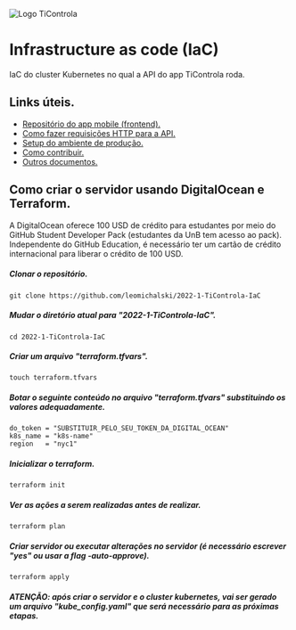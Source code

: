 ![Logo TiControla](https://user-images.githubusercontent.com/102192917/184401954-7b7c706b-c287-4c22-83b0-a3039213c627.jpg)

# Infrastructure as code (IaC)
IaC do cluster Kubernetes no qual a API do app TiControla roda.

## Links úteis.

- [Repositório do app mobile (frontend).](https://github.com/fga-eps-mds/2022-1-TiControla-FrontEnd)
- [Como fazer requisições HTTP para a API.](https://github.com/leomichalski/2022-1-TiControla-BackEnd/edit/main/README.md#como-fazer-requisi%C3%A7%C3%B5es-http-para-a-api-usando-curl)
- [Setup do ambiente de produção.](https://github.com/leomichalski/2022-1-TiControla-BackEnd/blob/main/src#setup-do-ambiente-de-debugdesenvolvimento)
- [Como contribuir.](https://github.com/fga-eps-mds/2022-1-TiControla-Docs/blob/main/CONTRIBUTING.md)
- [Outros documentos.](https://github.com/fga-eps-mds/2022-1-TiControla-Docs)

## Como criar o servidor usando DigitalOcean e Terraform.
A DigitalOcean oferece 100 USD de crédito para estudantes por meio do GitHub Student Developer Pack (estudantes da UnB tem acesso ao pack). Independente do GitHub Education, é necessário ter um cartão de crédito internacional para liberar o crédito de 100 USD.

##### Clonar o repositório.

```
git clone https://github.com/leomichalski/2022-1-TiControla-IaC
```

##### Mudar o diretório atual para "2022-1-TiControla-IaC".

```
cd 2022-1-TiControla-IaC
```

##### Criar um arquivo "terraform.tfvars".

```
touch terraform.tfvars
```

##### Botar o seguinte conteúdo no arquivo "terraform.tfvars" substituindo os valores adequadamente.

```
do_token = "SUBSTITUIR_PELO_SEU_TOKEN_DA_DIGITAL_OCEAN"
k8s_name = "k8s-name"
region   = "nyc1"
```

##### Inicializar o terraform.

```
terraform init
```

##### Ver as ações a serem realizadas antes de realizar.

```
terraform plan
```

##### Criar servidor ou executar alterações no servidor (é necessário escrever "yes" ou usar a flag -auto-approve).

```
terraform apply
```

##### ATENÇÃO: após criar o servidor e o cluster kubernetes, vai ser gerado um arquivo "kube_config.yaml" que será necessário para as próximas etapas.
